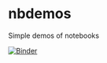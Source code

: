 # nbdemos
Simple demos of notebooks

[![Binder](https://mybinder.org/badge.svg)](https://mybinder.org/v2/gh/psychemedia/nbdemos/master)